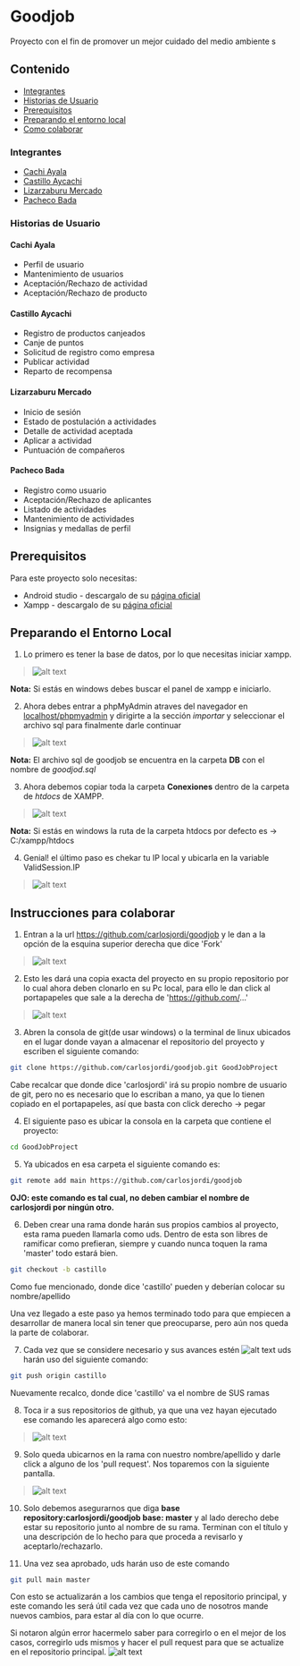 # Goodjob
Proyecto con el fin de promover un mejor cuidado del medio ambiente
s
## Contenido
* [Integrantes](#integrantes)
* [Historias de Usuario](#historias-de-usuario)
* [Prerequisitos](#prerequisitos)
* [Preparando el entorno local](#preparando-el-entorno-local)
* [Como colaborar](#instrucciones-para-colaborar)

### Integrantes
* [Cachi Ayala](https://github.com/Anthonyca18m/)
* [Castillo Aycachi](https://github.com/carlosjordi/)
* [Lizarzaburu Mercado](https://github.com/glizarzaburu/)
* [Pacheco Bada](https://github.com/pbada1996/)

### Historias de Usuario
#### Cachi Ayala
* Perfil de usuario	
* Mantenimiento de usuarios
* Aceptación/Rechazo de actividad	
* Aceptación/Rechazo de producto
#### Castillo Aycachi
* Registro de productos canjeados
* Canje de puntos	
* Solicitud de registro como empresa	
* Publicar actividad	
* Reparto de recompensa	
#### Lizarzaburu Mercado
* Inicio de sesión	
* Estado de postulación a actividades	
* Detalle de actividad aceptada
* Aplicar a actividad	
* Puntuación de compañeros 
#### Pacheco Bada
* Registro como usuario 
* Aceptación/Rechazo de aplicantes
* Listado de actividades
* Mantenimiento de actividades	
* Insignias y medallas de perfil

## Prerequisitos

Para este proyecto solo necesitas:
* Android studio - descargalo de su [página oficial](https://developer.android.com/studio)
* Xampp - descargalo de su [página oficial](https://www.apachefriends.org/index.html)

## Preparando el Entorno Local
1. Lo primero es tener la base de datos, por lo que necesitas iniciar xampp.

[starting-xampp]:https://i.ibb.co/7W5n7x9/image.png "Starting XAMPP"
>![alt text][starting-xampp]

**Nota:** Si estás en windows debes buscar el panel de xampp e iniciarlo.

2. Ahora debes entrar a phpMyAdmin atraves del navegador en [localhost/phpmyadmin](localhost/phpmyadmin) y dirigirte a la sección *importar* y seleccionar el archivo sql para finalmente darle continuar

[importing-xampp]:https://i.ibb.co/XC5BD4R/image.png "Importing XAMPP"
>![alt text][importing-xampp]

**Nota:** El archivo sql de goodjob se encuentra en la carpeta **DB** con el nombre de *goodjod.sql*

3. Ahora debemos copiar toda la carpeta **Conexiones** dentro de la carpeta de *htdocs* de XAMPP. 

[htdocs-xampp]:https://i.ibb.co/WFSLVwX/Screenshot-from-2019-10-31-20-32-14.png "htdocs XAMPP"
>![alt text][htdocs-xampp]

**Nota:** Si estás en windows la ruta de la carpeta htdocs por defecto es -> C:/xampp/htdocs

4. Genial! el último paso es chekar tu IP local y ubicarla en la variable ValidSession.IP

[ip]:https://i.ibb.co/nCKHF1g/image.png "IP local"
>![alt text][ip]

## Instrucciones para colaborar

1. Entran a la url https://github.com/carlosjordi/goodjob y le dan a la opción de la esquina superior derecha que dice 'Fork'

[fork]:https://i.gyazo.com/576cccd2d9c45ada41b72f7f1f9cef05.png "Fork"

>![alt text][fork]

2. Esto les dará una copia exacta del proyecto en su propio repositorio por lo cual ahora deben clonarlo en su Pc local, para ello le dan click al portapapeles que sale a la derecha de 'https://github.com/...'

[cloning]:https://i.gyazo.com/eb472523db3a22b4a793c67e0e7f1ab5.png "cloning"
>![alt text][cloning]

3. Abren la consola de git(de usar windows) o la terminal de linux ubicados en el lugar donde vayan a almacenar el repositorio del proyecto y escriben el siguiente comando:

```bash
git clone https://github.com/carlosjordi/goodjob.git GoodJobProject
```

Cabe recalcar que donde dice 'carlosjordi' irá su propio nombre de usuario de git, pero no es necesario que lo escriban a mano, ya que lo tienen copiado en el portapapeles, así que basta con click derecho -> pegar

4. El siguiente paso es ubicar la consola en la carpeta que contiene el proyecto:

```bash
cd GoodJobProject
```

5. Ya ubicados en esa carpeta el siguiente comando es:

```bash
git remote add main https://github.com/carlosjordi/goodjob
```

**OJO: este comando es tal cual, no deben cambiar el nombre de carlosjordi por ningún otro.**

6. Deben crear una rama donde harán sus propios cambios al proyecto, esta rama pueden llamarla como uds. Dentro de esta son libres de ramificar como prefieran, siempre y cuando nunca toquen la rama 'master' todo estará bien.

```bash
git checkout -b castillo
```

Como fue mencionado, donde dice 'castillo' pueden y deberían colocar su nombre/apellido

Una vez llegado a este paso ya hemos terminado todo para que empiecen a desarrollar de manera local sin tener que preocuparse, pero aún nos queda la parte de colaborar.

7. Cada vez que se considere necesario y sus avances estén ![alt text][oki] uds harán uso del siguiente comando:

[oki]:https://i.gyazo.com/c525c45dfacda814b97c8f9001e71676.png "oki"

```bash
git push origin castillo
```

Nuevamente recalco, donde dice 'castillo' va el nombre de SUS ramas

8. Toca ir a sus repositorios de github, ya que una vez hayan ejecutado ese comando les aparecerá algo como esto:

[pull_request]:https://i.gyazo.com/e24937b233aa49d1a6d1abc1a70305ee.png "pull request"

>![alt text][pull_request]

9. Solo queda ubicarnos en la rama con nuestro nombre/apellido y darle click a alguno de los 'pull request'. Nos toparemos con la siguiente pantalla.

[open_pull_request]:https://i.gyazo.com/4e4944774a20d33f6e3a6e4f412a94a9.png "opening"

>![alt text][open_pull_request]

10. Solo debemos asegurarnos que diga **base repository:carlosjordi/goodjob base: master** y al lado derecho debe estar su repositorio junto al nombre de su rama. Terminan con el título y una descripción de lo hecho para que proceda a revisarlo y aceptarlo/rechazarlo.

11. Una vez sea aprobado, uds harán uso de este comando

```bash
git pull main master
```

Con esto se actualizarán a los cambios que tenga el repositorio principal, y este comando les será útil cada vez que cada uno de nosotros mande nuevos cambios, para estar al día con lo que ocurre.

Si notaron algún error hacermelo saber para corregirlo o en el mejor de los casos, corregirlo uds mismos y hacer el pull request para que se actualize en el repositorio principal. ![alt text][oki]
